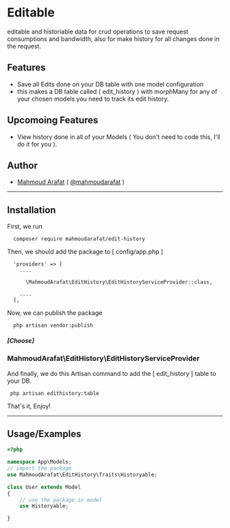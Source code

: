 
# Editable

editable and historiable data for crud operations to save request consumptions and bandwidth, also for make history for all changes done in the request.



## Features

- Save all Edits done on your DB table with one model configuration
- this makes a DB table called ( edit_history ) with morphMany for any of your chosen models you need to track its edit history.
## Upcomoing Features
- View history done in all of your Models ( You don't need to code this, I'll do it for you ).


## Author

- [Mahmoud Arafat](https://mahmoud-arafat.com)
   ( [@mahmoudarafat](https://github.com/mahmoudarafat) )


-----
## Installation

First, we run 
```
  composer require mahmoudarafat/edit-history
```

Then, we should add the package to [ config/app.php ]

```
  'providers' => [
    ....
   
      \MahmoudArafat\EditHistory\EditHistoryServiceProvider::class,
   
    ....
  ],
```
Now, we can publish the package

```
  php artisan vendor:publish
```
##### [Choose] 
  ### MahmoudArafat\EditHistory\EditHistoryServiceProvider


And finally, we do this Artisan command to add the [ edit_history ] table to your DB.
```
 php artisan edithistory:table
```
That's it, Enjoy!

------
## Usage/Examples

``` php
<?php

namespace App\Models;
// import the package
use MahmoudArafat\EditHistory\Traits\Historyable;

class User extends Model
{
    // use the package in model
    use Historyable;

}
```

